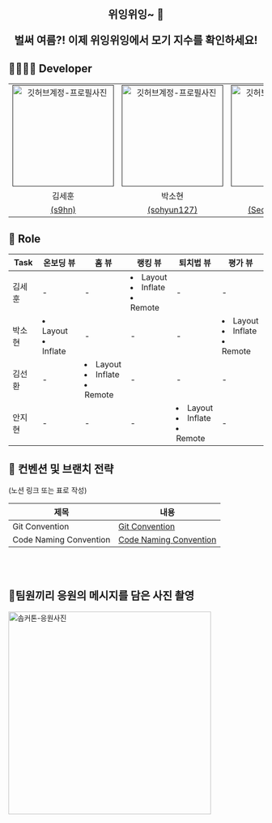 <div align="center">

<h2> 
  위잉위잉~ 🦟  
  
  벌써 여름?! 이제 위잉위잉에서 모기 지수를 확인하세요! </h2>


</div>

<h2> 👨‍💻👩‍💻 Developer </h2>

<table align="center">
    <tr align="center">
        <td style="min-width: 150px;">
            <a href="">
              <img src="https://github.com/SOPKATHON-LUCKY-SEVEN/S23H-AOS/assets/81347125/8704f4d3-4feb-423b-a597-ff0278a02987" width="200" alt="깃허브계정-프로필사진">
              <br />
              <b></b>
            </a>
        </td>
      <td style="min-width: 150px;">
            <a href="">
              <img src="https://github.com/SOPKATHON-LUCKY-SEVEN/S23H-AOS/assets/81347125/41973332-7ca3-41b7-90ff-25691ce09fd2" width="200" alt="깃허브계정-프로필사진">
              <br />
              <b></b>
            </a>
        </td>
      <td style="min-width: 150px;">
            <a href="">
              <img src="https://github.com/SOPKATHON-LUCKY-SEVEN/S23H-AOS/assets/81347125/379bc3c1-5e7b-4687-befb-65641f8b8d2b" width="200" alt="깃허브계정-프로필사진">
              <br />
              <b></b>
            </a>
        </td>
      <td style="min-width: 150px;">
            <a href="">
              <img src="https://github.com/SOPKATHON-LUCKY-SEVEN/S23H-AOS/assets/81347125/73a68667-78d9-47db-a638-cf77e41a7fbc" width="200" alt="깃허브계정-프로필사진">
              <br />
              <b></b>
            </a>
        </td>
    </tr>
    <tr align="center">
        <td>
            김세훈 <br/>
      </td>
       <td>
            박소현 <br/>
      </td>
       <td>
            김선환 <br/>
      </td>
       <td>
            안지현 <br/>
      </td>
    </tr>
    <tr align="center">
        <td>
             <a href="https://github.com/s9hn">(s9hn)</a>             <br/>
      </td>
       <td>
            <a href="https://github.com/sohyun127">(sohyun127)</a>
 <br/>
      </td>
       <td>
            <a href="https://github.com/SeonHwan-Kim">(SeonHwan-Kim)</a> <br/>
      </td>
       <td>
            <a href="https://github.com/jihyeonAnAn">(jihyeonAnAn)</a> <br/>
      </td>
    </tr>
</table>

## 📌 Role

| Task | 온보딩 뷰                               | 홈 뷰                                                  | 랭킹 뷰                                                 | 퇴치법 뷰                                                | 평가 뷰                                                 |                                      
|------|-------------------------------------|------------------------------------------------------|------------------------------------------------------|------------------------------------------------------|------------------------------------------------------|
| 김세훈  | -                                   | -                                                    | <li>  Layout</li><li>  Inflate</li><li>  Remote</li> | -                                                    | -                                                    | 
| 박소현  | <li>  Layout</li><li>  Inflate</li> | -                                                    | -                                                    | -                                                    | <li>  Layout</li><li>  Inflate</li><li>  Remote</li> | 　
| 김선환  | -                                   | <li>  Layout</li><li>  Inflate</li><li>  Remote</li> | -                                                    | -                                                    | -                                                    | 
| 안지현  | -                                   | -                                                    | -                                                    | <li>  Layout</li><li>  Inflate</li><li>  Remote</li> | -                                                    | 

<h2>  📄 컨벤션 및 브랜치 전략 </h2>
(노션 링크 또는 표로 작성)


| 제목                     | 내용                                                                                                                             |
|------------------------|--------------------------------------------------------------------------------------------------------------------------------|
| Git Convention         | <a href="https://github.com/SOPT32-SOPKATHON/sopkathon-android/blob/develop/docs/Git_Convention.md"> Git Convention </a>            |
| Code Naming Convention | <a href="https://github.com/SOPT32-SOPKATHON/sopkathon-android/blob/develop/docs/Coding_Convention.md"> Code Naming Convention </a> |

<br/>

<br/>

<h2> 📸팀원끼리 응원의 메시지를 담은 사진 촬영 </h2>
<img src="https://github.com/SOPT32-SOPKATHON/sopkathon-android/assets/81347125/b953b8d7-7647-4348-ba45-241c7bb44f31" width="400" alt="솝커톤-응원사진" />

